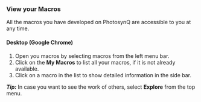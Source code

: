 ### View your Macros
All the macros you have developed on PhotosynQ are accessible to you at any time.

#### Desktop (Google Chrome)
1. Open you macros by selecting macros from the left menu bar.
2. Click on the **My Macros** to list all your macros, if it is not already available.
3. Click on a macro in the list to show detailed information in the side bar.

***Tip:*** In case you want to see the work of others, select **Explore** from the top menu.